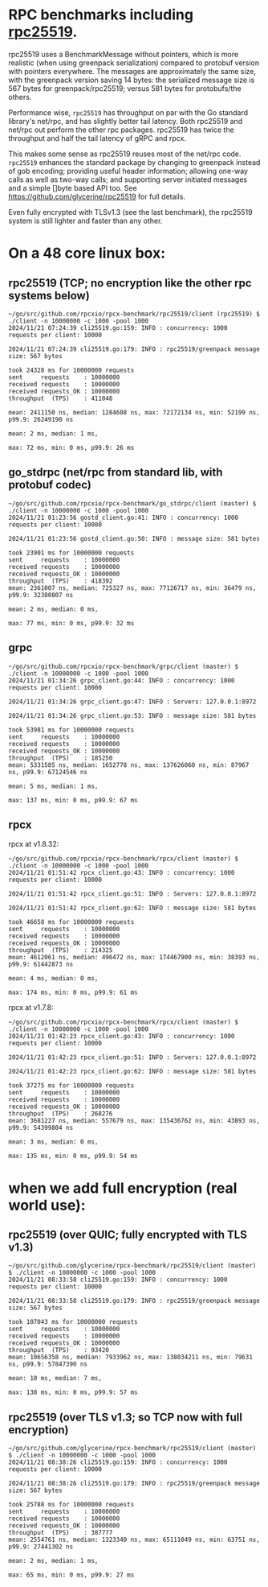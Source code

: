 # RPC benchmarks including [rpc25519](https://github.com/glycerine/rpc25519).

rpc25519 uses a BenchmarkMessage without pointers,
which is more realistic (when using greenpack serialization) compared 
to protobuf version with pointers everywhere. The messages are 
approximately the same size, with the greenpack version saving 14 bytes: 
the serialized message size is 567 bytes for greenpack/rpc25519; 
versus 581 bytes for protobufs/the others.

Performance wise, `rpc25519` has throughput on par with the Go standard library's 
net/rpc, and has slightly better tail latency. Both rpc25519 and
net/rpc out perform the other rpc packages. rpc25519 has twice
the throughput and half the tail latency of gRPC and rpcx.

This makes some sense as rpc25519 reuses most of the net/rpc code.
`rpc25519` enhances the standard package by changing to greenpack 
instead of gob encoding; providing useful header information;
allowing one-way calls as well as two-way calls; and supporting 
server initiated messages and a simple []byte based API too.
See https://github.com/glycerine/rpc25519 for full details.

Even fully encrypted with TLSv1.3 (see the last benchmark), 
the rpc25519 system is still lighter and faster than any other.

On a 48 core linux box:
====================

rpc25519 (TCP; no encryption like the other rpc systems below)
--------
~~~
~/go/src/github.com/rpcxio/rpcx-benchmark/rpc25519/client (rpc25519) $ ./client -n 10000000 -c 1000 -pool 1000
2024/11/21 07:24:39 cli25519.go:159: INFO : concurrency: 1000
requests per client: 10000

2024/11/21 07:24:39 cli25519.go:179: INFO : rpc25519/greenpack message size: 567 bytes

took 24328 ms for 10000000 requests
sent     requests    : 10000000
received requests    : 10000000
received requests_OK : 10000000
throughput  (TPS)    : 411048

mean: 2411150 ns, median: 1284608 ns, max: 72172134 ns, min: 52199 ns, p99.9: 26249190 ns

mean: 2 ms, median: 1 ms, 

max: 72 ms, min: 0 ms, p99.9: 26 ms
~~~

go_stdrpc (net/rpc from standard lib, with protobuf codec)
---------
~~~
~/go/src/github.com/rpcxio/rpcx-benchmark/go_stdrpc/client (master) $ ./client -n 10000000 -c 1000 -pool 1000
2024/11/21 01:23:56 gostd_client.go:41: INFO : concurrency: 1000
requests per client: 10000

2024/11/21 01:23:56 gostd_client.go:50: INFO : message size: 581 bytes

took 23901 ms for 10000000 requests
sent     requests    : 10000000
received requests    : 10000000
received requests_OK : 10000000
throughput  (TPS)    : 418392
mean: 2361007 ns, median: 725327 ns, max: 77126717 ns, min: 36479 ns, p99.9: 32380807 ns

mean: 2 ms, median: 0 ms, 

max: 77 ms, min: 0 ms, p99.9: 32 ms
~~~


grpc
----
~~~
~/go/src/github.com/rpcxio/rpcx-benchmark/grpc/client (master) $ ./client -n 10000000 -c 1000 -pool 1000
2024/11/21 01:34:26 grpc_client.go:44: INFO : concurrency: 1000
requests per client: 10000

2024/11/21 01:34:26 grpc_client.go:47: INFO : Servers: 127.0.0.1:8972

2024/11/21 01:34:26 grpc_client.go:53: INFO : message size: 581 bytes

took 53981 ms for 10000000 requests
sent     requests    : 10000000
received requests    : 10000000
received requests_OK : 10000000
throughput  (TPS)    : 185250
mean: 5331585 ns, median: 1652778 ns, max: 137626060 ns, min: 87967 ns, p99.9: 67124546 ns

mean: 5 ms, median: 1 ms, 

max: 137 ms, min: 0 ms, p99.9: 67 ms
~~~

rpcx
----
rpcx at v1.8.32:
~~~
~/go/src/github.com/rpcxio/rpcx-benchmark/rpcx/client (master) $ ./client -n 10000000 -c 1000 -pool 1000
2024/11/21 01:51:42 rpcx_client.go:43: INFO : concurrency: 1000
requests per client: 10000

2024/11/21 01:51:42 rpcx_client.go:51: INFO : Servers: 127.0.0.1:8972

2024/11/21 01:51:42 rpcx_client.go:62: INFO : message size: 581 bytes

took 46658 ms for 10000000 requests
sent     requests    : 10000000
received requests    : 10000000
received requests_OK : 10000000
throughput  (TPS)    : 214325
mean: 4612061 ns, median: 496472 ns, max: 174467900 ns, min: 38393 ns, p99.9: 61442873 ns

mean: 4 ms, median: 0 ms, 

max: 174 ms, min: 0 ms, p99.9: 61 ms
~~~

rpcx at v1.7.8:
~~~
~/go/src/github.com/rpcxio/rpcx-benchmark/rpcx/client (master) $ ./client -n 10000000 -c 1000 -pool 1000
2024/11/21 01:42:23 rpcx_client.go:43: INFO : concurrency: 1000
requests per client: 10000

2024/11/21 01:42:23 rpcx_client.go:51: INFO : Servers: 127.0.0.1:8972

2024/11/21 01:42:23 rpcx_client.go:62: INFO : message size: 581 bytes

took 37275 ms for 10000000 requests
sent     requests    : 10000000
received requests    : 10000000
received requests_OK : 10000000
throughput  (TPS)    : 268276
mean: 3681227 ns, median: 557679 ns, max: 135436762 ns, min: 43893 ns, p99.9: 54399804 ns

mean: 3 ms, median: 0 ms, 

max: 135 ms, min: 0 ms, p99.9: 54 ms
~~~

when we add full encryption (real world use):
========================================

rpc25519 (over QUIC; fully encrypted with TLS v1.3)
--------
~~~
~/go/src/github.com/glycerine/rpcx-benchmark/rpc25519/client (master) $ ./client -n 10000000 -c 1000 -pool 1000
2024/11/21 08:33:58 cli25519.go:159: INFO : concurrency: 1000
requests per client: 10000

2024/11/21 08:33:58 cli25519.go:179: INFO : rpc25519/greenpack message size: 567 bytes

took 107043 ms for 10000000 requests
sent     requests    : 10000000
received requests    : 10000000
received requests_OK : 10000000
throughput  (TPS)    : 93420
mean: 10656358 ns, median: 7933962 ns, max: 138034211 ns, min: 79631 ns, p99.9: 57847390 ns

mean: 10 ms, median: 7 ms, 

max: 138 ms, min: 0 ms, p99.9: 57 ms
~~~

rpc25519 (over TLS v1.3; so TCP now with full encryption)
--------
~~~
~/go/src/github.com/glycerine/rpcx-benchmark/rpc25519/client (master) $ ./client -n 10000000 -c 1000 -pool 1000
2024/11/21 08:38:26 cli25519.go:159: INFO : concurrency: 1000
requests per client: 10000

2024/11/21 08:38:26 cli25519.go:179: INFO : rpc25519/greenpack message size: 567 bytes

took 25788 ms for 10000000 requests
sent     requests    : 10000000
received requests    : 10000000
received requests_OK : 10000000
throughput  (TPS)    : 387777
mean: 2554761 ns, median: 1323340 ns, max: 65111049 ns, min: 63751 ns, p99.9: 27441302 ns

mean: 2 ms, median: 1 ms, 

max: 65 ms, min: 0 ms, p99.9: 27 ms
~~~
